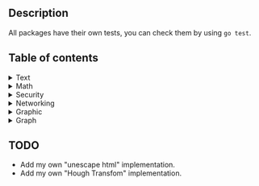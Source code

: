 ## Description

All packages have their own tests, you can check them by using `go test`.

## Table of contents

<details>
<summary>Text</summary>

+ [Check Palindrome](https://github.com/Dmitriy-Vas/List-Of-Solutions/blob/master/Go/Dmitriy-Vas/Check%20Palindrome/palindrome.go)
+ [Count Words](https://github.com/Dmitriy-Vas/List-Of-Solutions/blob/master/Go/Dmitriy-Vas/Count%20Words/countwords.go)
+ [Count Vowels](https://github.com/Dmitriy-Vas/List-Of-Solutions/blob/master/Go/Dmitriy-Vas/Count%20Vowels/vowels.go)
+ [Reverse String](https://github.com/Dmitriy-Vas/List-Of-Solutions/blob/master/Go/Dmitriy-Vas/Reverse%20String/reverse.go)
+ [Fizz Buzz](https://github.com/Dmitriy-Vas/List-Of-Solutions/blob/master/Go/Dmitriy-Vas/Fizz%20Buzz/fizzbuzz.go)
+ [Capitalize String](https://github.com/Dmitriy-Vas/List-Of-Solutions/blob/master/Go/Dmitriy-Vas/Capitalize%20String/capitalize.go)
+ Pluralize String
+ [Escape/Unescape HTML](https://github.com/Dmitriy-Vas/List-Of-Solutions/blob/master/Go/Dmitriy-Vas/Escape%20%26%20Unescape%20HTML/escape.go)
+ [Pad String](https://github.com/Dmitriy-Vas/List-Of-Solutions/blob/master/Go/Dmitriy-Vas/Pad%20String/pad.go)
+ [Check Anagram](https://github.com/Dmitriy-Vas/List-Of-Solutions/blob/master/Go/Dmitriy-Vas/Check%20Anagram/anagram.go)
+ Case Transition
+ [Truncate String](https://github.com/Dmitriy-Vas/List-Of-Solutions/blob/master/Go/Dmitriy-Vas/Truncate%20String/truncate.go)
+ [Levenshtein Distance](https://github.com/Dmitriy-Vas/List-Of-Solutions/blob/master/Go/Dmitriy-Vas/Levenshtein%20Distance/lev.go)

</details>
<details>
<summary>Math</summary>

+ Prime Numbers
+ [Factorial](https://github.com/Dmitriy-Vas/List-Of-Solutions/blob/master/Go/Dmitriy-Vas/Factorial/factorial.go)
+ Average Numbers
+ Common Divisor
+ Digitize
+ Calculator
+ Luhn Algorithm
+ [Midpoint](https://github.com/Dmitriy-Vas/List-Of-Solutions/blob/master/Go/Dmitriy-Vas/Midpoint/mid.go)
+ Collatz Conjecture
+ Get Pi
+ Get e
+ Progressions
+ [Fibonacci Sequence](https://github.com/Dmitriy-Vas/List-Of-Solutions/blob/master/Go/Dmitriy-Vas/Fibonacci%20Sequence/fibonacci.go)
+ [Degrees to Radians](https://github.com/Dmitriy-Vas/List-Of-Solutions/blob/master/Go/Dmitriy-Vas/Degrees%20to%20Radians/degtorad.go)
+ Binomial Coefficient

</details>
<details>
<summary>Security</summary>

+ MD5/SHA-256 Algorithm
+ Caesar/Vigenere/Vernam Ciphers
+ RSA Cipher
+ Password Manager

</details>
<details>
<summary>Networking</summary>

+ [IP Lookup](https://github.com/Dmitriy-Vas/List-Of-Solutions/blob/master/Go/Dmitriy-Vas/IP%20Lookup/lookup.go)
+ Site Uptime
+ Web Server
+ Port Scanner
+ Packet Sniffer
+ FTP
+ Send Email

</details>
<details>
<summary>Graphic</summary>

+ Grayscale Image
+ Watermark Image
+ [Hough Transform](https://github.com/Dmitriy-Vas/List-Of-Solutions/blob/master/Go/Dmitriy-Vas/Hough%20Transform/hough.go)
+ Captcha Generator

</details>
<details>
<summary>Graph</summary>

+ Closest Pair of Points
+ [Lines Intersection](https://github.com/Dmitriy-Vas/List-Of-Solutions/blob/master/Go/Dmitriy-Vas/Lines%20Intersection/intersection.go)
+ Line and Plane Intersection
+ Draw Sphere
+ Triangle Overlap

</details>

## TODO
+ Add my own "unescape html" implementation.
+ Add my own "Hough Transfom" implementation.
